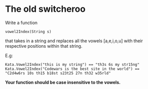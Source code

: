 # The old switcheroo

Write a function
```
vowel2Index(String s)
```

that takes in a string and replaces all the vowels [a,e,i,o,u] with their respective positions within that string.

E.g:
```
Kata.Vowel2Index("this is my string") == "th3s 6s my str15ng"
Kata.Vowel2Index("Codewars is the best site in the world") == "C2d4w6rs 10s th15 b18st s23t25 27n th32 w35rld"
```

<b>Your function should be case insensitive to the vowels.</b>
